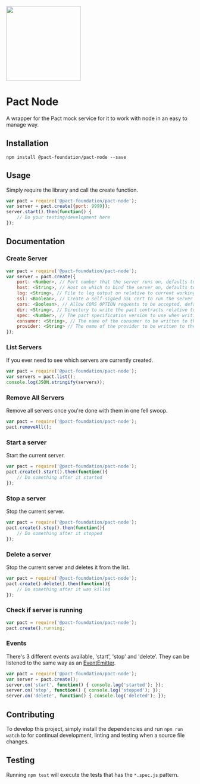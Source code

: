 <img src="https://raw.githubusercontent.com/pact-foundation/pact-logo/master/media/logo-black.png" width="200">

# Pact Node

A wrapper for the Pact mock service for it to work with node in an easy to manage way.

## Installation

`npm install @pact-foundation/pact-node --save`

## Usage

Simply require the library and call the create function.

```js
var pact = require('@pact-foundation/pact-node');
var server = pact.create({port: 9999});
server.start().then(function() {
	// Do your testing/development here
});
```

## Documentation

### Create Server

```js
var pact = require('@pact-foundation/pact-node');
var server = pact.create({
	port: <Number>, // Port number that the server runs on, defaults to 1234
	host: <String>, // Host on which to bind the server on, defaults to 'localhost'
	log: <String>, // File to log output on relative to current working directory, defaults to none
	ssl: <Boolean>, // Create a self-signed SSL cert to run the server over HTTPS , defaults to 'false'
	cors: <Boolean>, // Allow CORS OPTION requests to be accepted, defaults to 'false'
	dir: <String>, // Directory to write the pact contracts relative to the current working directory, defaults to none
	spec: <Number>, // The pact specification version to use when writing pact contracts, defaults to '1'
	consumer: <String>, // The name of the consumer to be written to the pact contracts, defaults to none
	provider: <String> // The name of the provider to be written to the pact contracts, defaults to none
});
```

### List Servers

If you ever need to see which servers are currently created.

```js
var pact = require('@pact-foundation/pact-node');
var servers = pact.list();
console.log(JSON.stringify(servers));
```

### Remove All Servers

Remove all servers once you're done with them in one fell swoop.

```js
var pact = require('@pact-foundation/pact-node');
pact.removeAll();
```

### Start a server

Start the current server.

```js
var pact = require('@pact-foundation/pact-node');
pact.create().start().then(function(){
	// Do something after it started
});
```

### Stop a server

Stop the current server.

```js
var pact = require('@pact-foundation/pact-node');
pact.create().stop().then(function(){
	// Do something after it stopped
});
```

### Delete a server

Stop the current server and deletes it from the list.

```js
var pact = require('@pact-foundation/pact-node');
pact.create().delete().then(function(){
	// Do something after it was killed
});
```

### Check if server is running

```js
var pact = require('@pact-foundation/pact-node');
pact.create().running;
```

### Events

There's 3 different events available, 'start', 'stop' and 'delete'.  They can be listened to the same way as an [EventEmitter](https://nodejs.org/api/events.html).

```js
var pact = require('@pact-foundation/pact-node');
var server = pact.create();
server.on('start', function() { console.log('started'); });
server.on('stop', function() { console.log('stopped'); });
server.on('delete', function() { console.log('deleted'); });
```

## Contributing

To develop this project, simply install the dependencies and run `npm run watch` to for continual development, linting and testing when a source file changes.

## Testing

Running `npm test` will execute the tests that has the `*.spec.js` pattern.
